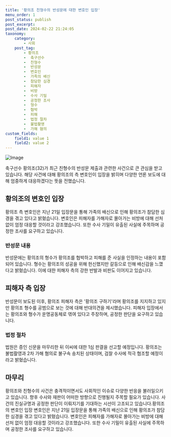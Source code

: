 ```yaml
---
title: '황의조 친형수의 반성문에 대한 변호인 입장'
menu_order: 1
post_status: publish
post_excerpt: 
post_date: 2024-02-22 21:24:05
taxonomy:
    category:
        - 사회
    post_tag:
        - 황의조
        -  축구선수
        -  친형수
        -  반성문
        -  변호인
        -  가족의 배신
        -  참담한 심경
        -  피해자
        -  비방
        -  수사 기밀
        -  공정한 조사
        -  형수
        -  협박
        -  피해
        -  법정 절차
        -  불법촬영
        -  가해 혐의
custom_fields:
    field1: value 1
    field2: value 2
---
```


![Image](https://imgnews.pstatic.net/image/014/2024/02/22/0005145725_001_20240222064901835.jpg?type=w647)

축구선수 황의조(32)가 최근 친형수의 반성문 제출과 관련한 사건으로 큰 관심을 받고 있습니다. 해당 사건에 대해 황의조의 측 변호인이 입장을 밝히며 다양한 언론 보도에 대해 엄중하게 대응하겠다는 뜻을 전했습니다.
## 황의조의 변호인 입장
황의조 측 변호인은 지난 21일 입장문을 통해 가족의 배신으로 인해 황의조가 참담한 심경을 겪고 있다고 밝혔습니다. 변호인은 피해자를 가해자로 몰아가는 비방에 대해 선처 없이 엄정 대응할 것이라고 강조했습니다. 또한 수사 기밀이 유출된 사실에 주목하며 공정한 조사를 요구하고 있습니다.
### 반성문 내용
반성문에는 황의조의 형수가 황의조를 협박하고 피해를 준 사실을 인정하는 내용이 포함되어 있습니다. 형수는 황의조의 성공을 위해 헌신했지만 갈등으로 인해 배신감을 느꼈다고 밝혔습니다. 이에 대한 피해자 측의 강한 반발과 비판도 이어지고 있습니다.
## 피해자 측 입장
반성문이 보도된 이후, 황의조 피해자 측은 '황의조 구하기'라며 황의조를 지지하고 있지만 황의조 형수를 공범으로 보는 것에 대해 반대의견을 제시했습니다. 피해자 입장에서는 황의조와 형수가 운명공동체로 엮여 있다고 주장하며, 공정한 판단을 요구하고 있습니다.
### 법정 절차
법원은 증인 신문을 마무리한 뒤 이씨에 대한 1심 판결을 선고할 예정입니다. 황의조는 불법촬영과 2차 가해 혐의로 불구속 송치된 상태이며, 검찰 수사에 적극 협조할 예정이라고 밝혔습니다.
## 마무리
황의조와 친형수의 사건은 충격적이면서도 사회적인 이슈로 다양한 반응을 불러일으키고 있습니다. 향후 수사와 재판이 어떠한 방향으로 진행될지 주목할 필요가 있습니다. 사건의 진실규명과 공정한 판단이 이뤄지기를 기대하는 시선이 고조되고 있습니다.황의조의 변호인 입장 변호인은 지난 21일 입장문을 통해 가족의 배신으로 인해 황의조가 참담한 심경을 겪고 있다고 밝혔습니다. 변호인은 피해자를 가해자로 몰아가는 비방에 대해 선처 없이 엄정 대응할 것이라고 강조했습니다. 또한 수사 기밀이 유출된 사실에 주목하며 공정한 조사를 요구하고 있습니다.
